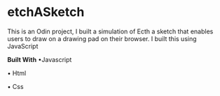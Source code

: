 # etchASketch

This is an Odin project, I built a simulation of Ecth a sketch that enables users to draw on a drawing pad on their browser. I built this using JavaScript

**Built With**
•Javascript

• Html

• Css
